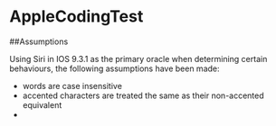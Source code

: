 # AppleCodingTest

##Assumptions

Using Siri in IOS 9.3.1 as the primary oracle when determining certain behaviours, the following assumptions have been made:
- words are case insensitive
- accented characters are treated the same as their non-accented equivalent
- 

